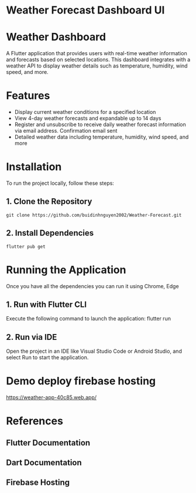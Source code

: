 # Weather Forecast Dashboard UI

# Weather Dashboard
A Flutter application that provides users with real-time weather information and forecasts based on selected locations. This dashboard integrates with a weather API to display weather details such as temperature, humidity, wind speed, and more.

# Features
- Display current weather conditions for a specified location
- View 4-day weather forecasts and expandable up to 14 days
- Register and unsubscribe to receive daily weather forecast information via email address. Confirmation email sent
- Detailed weather data including temperature, humidity, wind speed, and more
# Installation
To run the project locally, follow these steps:
## 1. Clone the Repository
    git clone https://github.com/buidinhnguyen2002/Weather-Forecast.git
## 2. Install Dependencies
    flutter pub get
# Running the Application
  Once you have all the dependencies you can run it using Chrome, Edge
## 1. Run with Flutter CLI
Execute the following command to launch the application:
  flutter run
## 2. Run via IDE
Open the project in an IDE like Visual Studio Code or Android Studio, and select Run to start the application.
# Demo deploy firebase hosting
   https://weather-app-40c85.web.app/
# References
  ## Flutter Documentation
  ## Dart Documentation
  ## Firebase Hosting
